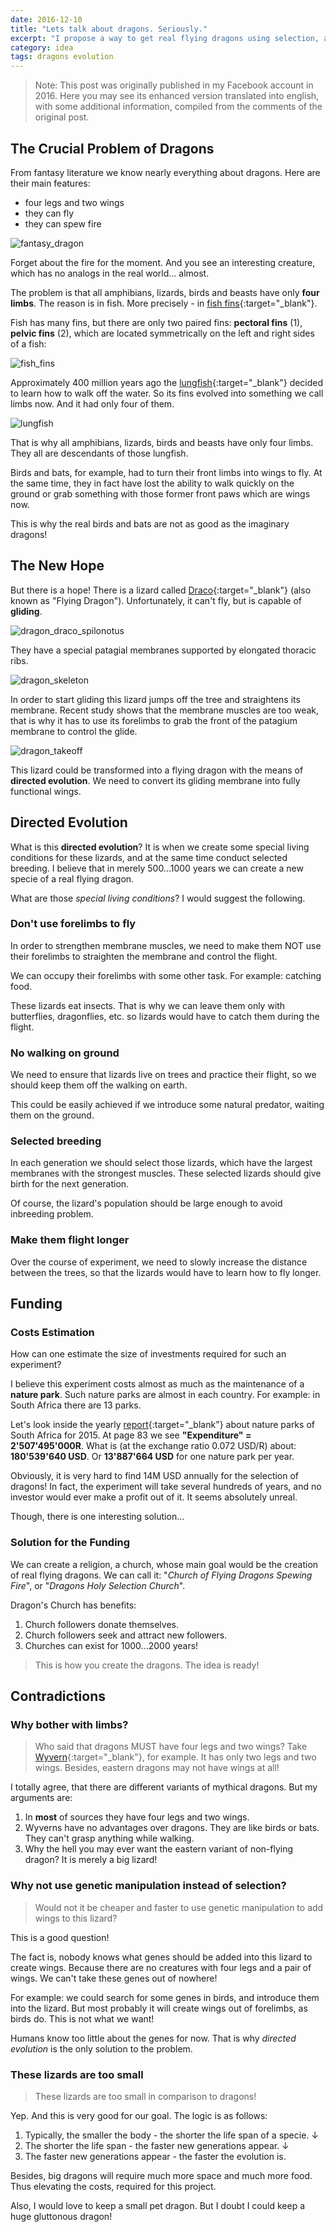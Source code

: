 ```yaml
---
date: 2016-12-10
title: "Lets talk about dragons. Seriously."
excerpt: "I propose a way to get real flying dragons using selection, and imagine how to get funds required for this project"
category: idea
tags: dragons evolution
---
```


> Note: This post was originally published in my Facebook account in 2016.
> Here you may see its enhanced version translated into english,
> with some additional information, compiled from the comments of the original post.

## The Crucial Problem of Dragons

From fantasy literature we know nearly everything about dragons.
Here are their main features:

- four legs and two wings
- they can fly
- they can spew fire

![fantasy_dragon](/assets/img/dragon_fantasy_dragon.jpg)

Forget about the fire for the moment.
And you see an interesting creature, which has no analogs in the real world... almost.

The problem is that all amphibians, lizards, birds and beasts have only **four limbs**. 
The reason is in fish. More precisely - in [fish fins](https://en.wikipedia.org/wiki/Fish_fin){:target="_blank"}. 

Fish has many fins, but there are only two paired fins: **pectoral fins** (1), **pelvic fins** (2),
which are located symmetrically on the left and right sides of a fish:

![fish_fins](/assets/img/dragon_fish_fins.png)

Approximately 400 million years ago the [lungfish](https://en.wikipedia.org/wiki/Lungfish){:target="_blank"}
decided to learn how to walk off the water.
So its fins evolved into something we call limbs now.
And it had only four of them.

![lungfish](/assets/img/dragon_lungfish.jpg)

That is why all amphibians, lizards, birds and beasts have only four limbs.
They all are descendants of those lungfish.

Birds and bats, for example, had to turn their front limbs into wings to fly.
At the same time, they in fact have lost the ability to walk quickly on the ground
or grab something with those former front paws which are wings now.

This is why the real birds and bats are not as good as the imaginary dragons!

## The New Hope

But there is a hope!
There is a lizard called [Draco](https://en.wikipedia.org/wiki/Draco_(lizard)){:target="_blank"}
(also known as "Flying Dragon").
Unfortunately, it can't fly, but is capable of **gliding**.

![dragon_draco_spilonotus](/assets/img/dragon_draco_spilonotus.jpg)

They have a special patagial membranes supported by elongated thoracic ribs.

![dragon_skeleton](/assets/img/dragon_skeleton.png)

In order to start gliding this lizard jumps off the tree and straightens its membrane.
Recent study shows that the membrane muscles are too weak,
that is why it has to use its forelimbs to grab the front of the patagium membrane
to control the glide.

![dragon_takeoff](/assets/img/dragon_takeoff.gif)

This lizard could be transformed into a flying dragon with the means of **directed evolution**. 
We need to convert its gliding membrane into fully functional wings.

## Directed Evolution

What is this **directed evolution**?
It is when we create some special living conditions for these lizards,
and at the same time conduct selected breeding.
I believe that in merely 500...1000 years we can create a new specie of a real flying dragon.

What are those *special living conditions*?
I would suggest the following.

### Don't use forelimbs to fly

In order to strengthen membrane muscles,
we need to make them NOT use their forelimbs to straighten the membrane and control the flight.

We can occupy their forelimbs with some other task.
For example: catching food.

These lizards eat insects.
That is why we can leave them only with butterflies, dragonflies, etc.
so lizards would have to catch them during the flight.

### No walking on ground

We need to ensure that lizards live on trees and practice their flight,
so we should keep them off the walking on earth.

This could be easily achieved if we introduce some natural predator,
waiting them on the ground.

### Selected breeding

In each generation we should select those lizards, which have the largest membranes with the strongest muscles.
These selected lizards should give birth for the next generation.

Of course, the lizard's population should be large enough to avoid inbreeding problem.

### Make them flight longer

Over the course of experiment,
we need to slowly increase the distance between the trees,
so that the lizards would have to learn how to fly longer.

## Funding

### Costs Estimation

How can one estimate the size of investments required for such an experiment?

I believe this experiment costs almost as much as the maintenance of a **nature park**. 
Such nature parks are almost in each country.
For example: in South Africa there are 13 parks.

Let's look inside the yearly [report](https://www.sanparks.org/assets/docs/general/annual-report-2015.pdf){:target="_blank"}
about nature parks of South Africa for 2015.
At page 83 we see **"Expenditure" = 2'507'495'000R**.
What is (at the exchange ratio 0.072 USD/R) about: **180'539'640 USD**.
Or **13'887'664 USD** for one nature park per year.

Obviously, it is very hard to find 14M USD annually for the selection of dragons!
In fact, the experiment will take several hundreds of years,
and no investor would ever make a profit out of it.
It seems absolutely unreal.

Though, there is one interesting solution...

### Solution for the Funding

We can create a religion, a church, whose main goal would be the creation of real flying dragons.
We can call it: "*Church of Flying Dragons Spewing Fire*", or "*Dragons Holy Selection Church*".

Dragon's Church has benefits:

1. Church followers donate themselves.
2. Church followers seek and attract new followers.
3. Churches can exist for 1000...2000 years!

> This is how you create the dragons.
> The idea is ready!

## Contradictions

### Why bother with limbs?

> Who said that dragons MUST have four legs and two wings?
> Take [Wyvern](https://en.wikipedia.org/wiki/Wyvern){:target="_blank"}, for example.
> It has only two legs and two wings.
> Besides, eastern dragons may not have wings at all!

I totally agree, that there are different variants of mythical dragons.
But my arguments are:

1. In **most** of sources they have four legs and two wings.
2. Wyverns have no advantages over dragons.
   They are like birds or bats.
   They can't grasp anything while walking.
3. Why the hell you may ever want the eastern variant of non-flying dragon?
   It is merely a big lizard!
   
### Why not use genetic manipulation instead of selection?

> Would not it be cheaper and faster to use genetic manipulation to add wings to this lizard?

This is a good question!

The fact is, nobody knows what genes should be added into this lizard to create wings.
Because there are no creatures with four legs and a pair of wings.
We can't take these genes out of nowhere!

For example: we could search for some genes in birds, and introduce them into the lizard.
But most probably it will create wings out of forelimbs, as birds do.
This is not what we want!

Humans know too little about the genes for now.
That is why *directed evolution* is the only solution to the problem.

### These lizards are too small

> These lizards are too small in comparison to dragons!

Yep. And this is very good for our goal. The logic is as follows:

1. Typically, the smaller the body - the shorter the life span of a specie. ↓
2. The shorter the life span - the faster new generations appear. ↓
3. The faster new generations appear - the faster the evolution is.

Besides, big dragons will require much more space and much more food.
Thus elevating the costs, required for this project.

Also, I would love to keep a small pet dragon.
But I doubt I could keep a huge gluttonous dragon!
